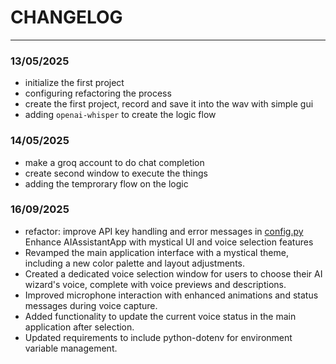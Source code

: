 # CHANGELOG
---
### 13/05/2025
- initialize the first project
- configuring refactoring the process
- create the first project, record and save it into the  wav  with simple gui
- adding `openai-whisper` to create the logic flow

### 14/05/2025

- make a groq account to do chat completion
- create second window to execute the things
- adding the temprorary flow on the logic


### 16/09/2025
- refactor: improve API key handling and error messages in [config.py](./app/config/config.py)
Enhance AIAssistantApp with mystical UI and voice selection features
- Revamped the main application interface with a mystical theme, including a new color palette and layout adjustments.
- Created a dedicated voice selection window for users to choose their AI wizard's voice, complete with voice previews and descriptions.
- Improved microphone interaction with enhanced animations and status messages during voice capture.
- Added functionality to update the current voice status in the main application after selection.
- Updated requirements to include python-dotenv for environment variable management.